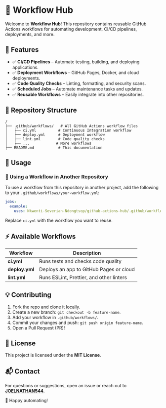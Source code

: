 # 🚀 Workflow Hub

Welcome to **Workflow Hub**! This repository contains reusable GitHub Actions workflows for automating development, CI/CD pipelines, deployments, and more.

## 📌 Features
- ✅ **CI/CD Pipelines** – Automate testing, building, and deploying applications.
- ✅ **Deployment Workflows** – GitHub Pages, Docker, and cloud deployments.
- ✅ **Code Quality Checks** – Linting, formatting, and security scans.
- ✅ **Scheduled Jobs** – Automate maintenance tasks and updates.
- ✅ **Reusable Workflows** – Easily integrate into other repositories.

## 📂 Repository Structure
```
/
├── .github/workflows/   # All GitHub Actions workflow files
│   ├── ci.yml          # Continuous Integration workflow
│   ├── deploy.yml      # Deployment workflow
│   ├── lint.yml        # Code quality checks
│   ├── ...            # More workflows
├── README.md           # This documentation
```

## 🚀 Usage
### 🔹 Using a Workflow in Another Repository
To use a workflow from this repository in another project, add the following to your `.github/workflows/your-workflow.yml`:
```yaml
jobs:
  example:
    uses: Nkwenti-Severian-Ndongtsop/github-actions-hub/.github/workflows/ci.yml@main
```
Replace `ci.yml` with the workflow you want to reuse.

## ⚡ Available Workflows
| Workflow | Description |
|----------|-------------|
| **ci.yml** | Runs tests and checks code quality |
| **deploy.yml** | Deploys an app to GitHub Pages or cloud |
| **lint.yml** | Runs ESLint, Prettier, and other linters |

## 💡 Contributing
1. Fork the repo and clone it locally.
2. Create a new branch: `git checkout -b feature-name`.
3. Add your workflow in `.github/workflows/`.
4. Commit your changes and push: `git push origin feature-name`.
5. Open a Pull Request (PR)!

## 📜 License
This project is licensed under the **MIT License**.

## 📬 Contact
For questions or suggestions, open an issue or reach out to **[JOELNATHAN544](https://github.com/JOELNATHAN544)**.

🚀 Happy automating!

